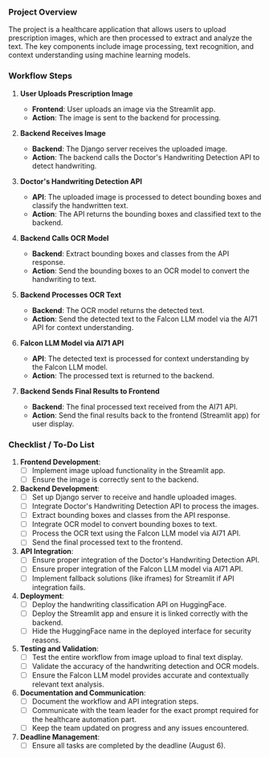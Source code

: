 ### Project Overview
The project is a healthcare application that allows users to upload prescription images, which are then processed to extract and analyze the text. The key components include image processing, text recognition, and context understanding using machine learning models.

### Workflow Steps

1. **User Uploads Prescription Image**
   - **Frontend**: User uploads an image via the Streamlit app.
   - **Action**: The image is sent to the backend for processing.

2. **Backend Receives Image**
   - **Backend**: The Django server receives the uploaded image.
   - **Action**: The backend calls the Doctor's Handwriting Detection API to detect handwriting.

3. **Doctor's Handwriting Detection API**
   - **API**: The uploaded image is processed to detect bounding boxes and classify the handwritten text.
   - **Action**: The API returns the bounding boxes and classified text to the backend.

4. **Backend Calls OCR Model**
   - **Backend**: Extract bounding boxes and classes from the API response.
   - **Action**: Send the bounding boxes to an OCR model to convert the handwriting to text.

5. **Backend Processes OCR Text**
   - **Backend**: The OCR model returns the detected text.
   - **Action**: Send the detected text to the Falcon LLM model via the AI71 API for context understanding.

6. **Falcon LLM Model via AI71 API**
   - **API**: The detected text is processed for context understanding by the Falcon LLM model.
   - **Action**: The processed text is returned to the backend.

7. **Backend Sends Final Results to Frontend**
   - **Backend**: The final processed text received from the AI71 API.
   - **Action**: Send the final results back to the frontend (Streamlit app) for user display.

### Checklist / To-Do List

1. **Frontend Development**:
   - [ ] Implement image upload functionality in the Streamlit app.
   - [ ] Ensure the image is correctly sent to the backend.

2. **Backend Development**:
   - [ ] Set up Django server to receive and handle uploaded images.
   - [ ] Integrate Doctor's Handwriting Detection API to process the images.
   - [ ] Extract bounding boxes and classes from the API response.
   - [ ] Integrate OCR model to convert bounding boxes to text.
   - [ ] Process the OCR text using the Falcon LLM model via AI71 API.
   - [ ] Send the final processed text to the frontend.

3. **API Integration**:
   - [ ] Ensure proper integration of the Doctor's Handwriting Detection API.
   - [ ] Ensure proper integration of the Falcon LLM model via AI71 API.
   - [ ] Implement fallback solutions (like iframes) for Streamlit if API integration fails.

4. **Deployment**:
   - [ ] Deploy the handwriting classification API on HuggingFace.
   - [ ] Deploy the Streamlit app and ensure it is linked correctly with the backend.
   - [ ] Hide the HuggingFace name in the deployed interface for security reasons.

5. **Testing and Validation**:
   - [ ] Test the entire workflow from image upload to final text display.
   - [ ] Validate the accuracy of the handwriting detection and OCR models.
   - [ ] Ensure the Falcon LLM model provides accurate and contextually relevant text analysis.

6. **Documentation and Communication**:
   - [ ] Document the workflow and API integration steps.
   - [ ] Communicate with the team leader for the exact prompt required for the healthcare automation part.
   - [ ] Keep the team updated on progress and any issues encountered.

7. **Deadline Management**:
   - [ ] Ensure all tasks are completed by the deadline (August 6).
